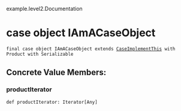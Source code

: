 example.level2.Documentation
# case object IAmACaseObject

<pre><code class="language-scala" >final case object IAmACaseObject extends <a href="./CaseImplementThis.md">CaseImplementThis</a> with Product with Serializable</pre></code>
## Concrete Value Members:
### productIterator
<pre><code class="language-scala" >def productIterator: Iterator[Any]</pre></code>

